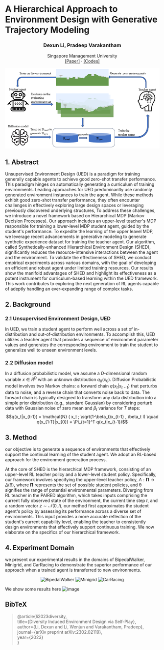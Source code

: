 # A Hierarchical Approach to Environment Design with Generative Trajectory Modeling

<p align="center">
  <h3 align="center">Dexun Li, Pradeep Varakantham</h3>
  <p align="center">
    Singapore Management University
    <br>
    <a href="https://arxiv.org/pdf/2310.00301.pdf">[Paper]</a>
    ·
    <a href="https://github.com/LiHugh/SHED">[Codes]</a>
    
  </p>
</p>

![image](Figures/framework.PNG#pic_center)

## 1. Abstract
Unsupervised Environment Design (UED) is a paradigm for training generally capable agents to achieve good zero-shot transfer performance. This paradigm hinges on automatically generating a curriculum of training environments. Leading approaches for UED predominantly use randomly generated environment instances to train the agent. While these methods exhibit good zero-shot transfer performance, they often encounter challenges in effectively exploring large design spaces or leveraging previously discovered underlying structures, To address these challenges, we introduce a novel framework based on Hierarchical MDP (Markov Decision Processes). Our approach includes an upper-level teacher's MDP responsible for training a lower-level MDP student agent, guided by the student's performance. To expedite the learning of the upper leavel MDP, we leverage recent advancements in generative modeling to  generate  synthetic experience dataset for training the teacher agent. Our algorithm, called Synthetically-enhanced Hierarchical Environment Design (SHED), significantly reduces the resource-intensive interactions between the agent and the environment.
To validate the effectiveness of SHED, we conduct empirical experiments across various domains, with the goal of developing an efficient and robust agent under limited training resources. Our results show the manifold advantages of SHED and highlight its effectiveness as a potent instrument for curriculum-based learning within the UED framework. This work contributes to exploring the next generation of RL agents capable of adeptly handling an ever-expanding range of complex tasks.



## 2. Background
### 2.1 Unsupervised Environment Design, UED
In UED, we train a student agent to perform well across a set of in-distribution and out-of-distribution environments. To accomplish this, UED utilizes a teacher agent that provides a sequence of environment parameter values and generates the corresponding environment to train the student to generalize well to unseen environment levels.

### 2.2 Diffusion model
In a diffusion probabilistic model, we assume a $D$-dimensional random variable $x \in R^D$ with an unknown distribution $q_0(x_0)$. Diffusion Probabilistic model involves two Markov chains: a forward chain $\displaystyle q(x_t|x_{t-1})$ that perturbs data to noise, and a reverse chain that converts noise back to data. The forward chain is typically designed to transform any data distribution into a simple prior distribution (e.g., standard Gaussian) by considering perturb data with Gaussian noise of zero mean and $\beta_t$ variance for $T$ steps:    
$$q(x_t|x_{t-1}) =  \mathcal{N} ( x_t ; \sqrt{1-\beta_t}x_{t-1} , \beta_t I) \quad q(x_{1:T}|x_{0}) = \Pi_{t=1}^T q(x_t|x_{t-1})$$


## 3. Method
our objective is to generate a sequence of environments that effectively support the continual learning of the student agent. We adopt an RL-based approach for the environment generation process.

At the core of SHED is the hierarchical MDP framework, consisting of an upper-level RL teacher policy and a lower-level student policy. 
Specifically, our framework involves specifying the upper-level teacher policy, $\Lambda:\bm{\Pi} \rightarrow \Delta(\mathbb{\theta})$, where $\bm{\Pi}$ represents the set of possible student policies, and $\mathbb{\theta}$ signifies the range of potential environmental parameters.
Diverging from RL teacher in the PAIRED algorithm, which takes inputs comprising the current fully observed state of the environment, the current time step $t$, and a random vector $z\sim \mathcal{N}(0,I)$, our method first approximates the student agent's policy by assessing its performance across a diverse set of environments. This input provides a more accurate reflection of the student's current capability level, enabling the teacher to consistently design environments that effectively support continuous training. We now elaborate on the specifics of our hierarchical framework. 


## 4. Experiment Domain
we present our experimental results in the domains of BipedalWalker, Minigrid, and CarRacing to demonstrate the superior performance of our approach when a trained agent is transferred to new environments.


<div align=center>  <img title="BipedalWalker" src="Figures/walker_example_new.PNG" width=30%>   <img title="Minigrid" src="Figures/maze_example.PNG" width=30%> <img title="CarRacing" src="Figures/car_example.PNG" width=30%> </div>

We show some results here
![image](Figures/results_walker_ijcai.png#pic_center)


## BibTeX
> @article{li2023diversity,  
  title={Diversity Induced Environment Design via Self-Play},  
  author={Li, Dexun and Li, Wenjun and Varakantham, Pradeep},  
  journal={arXiv preprint arXiv:2302.02119},  
  year={2023}  
}


